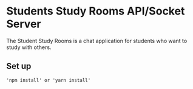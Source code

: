﻿# Students Study Rooms API/Socket Server

The Student Study Rooms is a chat application for students who want to study with others.

## Set up

```
'npm install' or 'yarn install'
```
